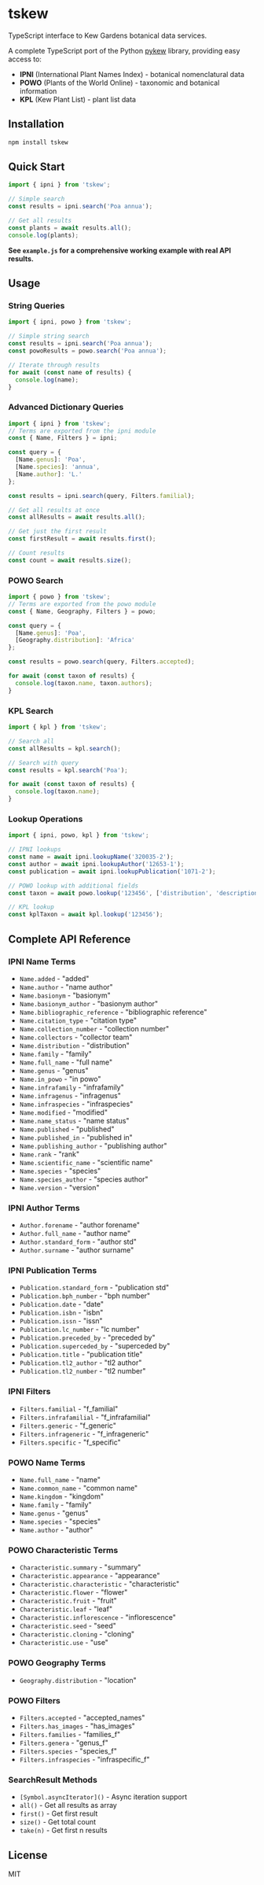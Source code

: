 # tskew

TypeScript interface to Kew Gardens botanical data services.

A complete TypeScript port of the Python [pykew](https://github.com/RBGKew/pykew) library, providing easy access to:

- **IPNI** (International Plant Names Index) - botanical nomenclatural data
- **POWO** (Plants of the World Online) - taxonomic and botanical information  
- **KPL** (Kew Plant List) - plant list data

## Installation

```bash
npm install tskew
```

## Quick Start

```typescript
import { ipni } from 'tskew';

// Simple search
const results = ipni.search('Poa annua');

// Get all results
const plants = await results.all();
console.log(plants);
```

**See `example.js` for a comprehensive working example with real API results.**

## Usage

### String Queries

```typescript
import { ipni, powo } from 'tskew';

// Simple string search
const results = ipni.search('Poa annua');
const powoResults = powo.search('Poa annua');

// Iterate through results
for await (const name of results) {
  console.log(name);
}
```

### Advanced Dictionary Queries

```typescript
import { ipni } from 'tskew';
// Terms are exported from the ipni module
const { Name, Filters } = ipni;

const query = { 
  [Name.genus]: 'Poa', 
  [Name.species]: 'annua',
  [Name.author]: 'L.'
};

const results = ipni.search(query, Filters.familial);

// Get all results at once
const allResults = await results.all();

// Get just the first result
const firstResult = await results.first();

// Count results
const count = await results.size();
```

### POWO Search

```typescript
import { powo } from 'tskew';
// Terms are exported from the powo module
const { Name, Geography, Filters } = powo;

const query = { 
  [Name.genus]: 'Poa', 
  [Geography.distribution]: 'Africa' 
};

const results = powo.search(query, Filters.accepted);

for await (const taxon of results) {
  console.log(taxon.name, taxon.authors);
}
```

### KPL Search

```typescript
import { kpl } from 'tskew';

// Search all
const allResults = kpl.search();

// Search with query
const results = kpl.search('Poa');

for await (const taxon of results) {
  console.log(taxon.name);
}
```

### Lookup Operations

```typescript
import { ipni, powo, kpl } from 'tskew';

// IPNI lookups
const name = await ipni.lookupName('320035-2');
const author = await ipni.lookupAuthor('12653-1');
const publication = await ipni.lookupPublication('1071-2');

// POWO lookup with additional fields
const taxon = await powo.lookup('123456', ['distribution', 'descriptions']);

// KPL lookup
const kplTaxon = await kpl.lookup('123456');
```

## Complete API Reference

### IPNI Name Terms
- `Name.added` - "added"
- `Name.author` - "name author"
- `Name.basionym` - "basionym"
- `Name.basionym_author` - "basionym author"
- `Name.bibliographic_reference` - "bibliographic reference"
- `Name.citation_type` - "citation type"
- `Name.collection_number` - "collection number"
- `Name.collectors` - "collector team"
- `Name.distribution` - "distribution"
- `Name.family` - "family"
- `Name.full_name` - "full name"
- `Name.genus` - "genus"
- `Name.in_powo` - "in powo"
- `Name.infrafamily` - "infrafamily"
- `Name.infragenus` - "infragenus"
- `Name.infraspecies` - "infraspecies"
- `Name.modified` - "modified"
- `Name.name_status` - "name status"
- `Name.published` - "published"
- `Name.published_in` - "published in"
- `Name.publishing_author` - "publishing author"
- `Name.rank` - "rank"
- `Name.scientific_name` - "scientific name"
- `Name.species` - "species"
- `Name.species_author` - "species author"
- `Name.version` - "version"

### IPNI Author Terms
- `Author.forename` - "author forename"
- `Author.full_name` - "author name"
- `Author.standard_form` - "author std"
- `Author.surname` - "author surname"

### IPNI Publication Terms
- `Publication.standard_form` - "publication std"
- `Publication.bph_number` - "bph number"
- `Publication.date` - "date"
- `Publication.isbn` - "isbn"
- `Publication.issn` - "issn"
- `Publication.lc_number` - "lc number"
- `Publication.preceded_by` - "preceded by"
- `Publication.superceded_by` - "superceded by"
- `Publication.title` - "publication title"
- `Publication.tl2_author` - "tl2 author"
- `Publication.tl2_number` - "tl2 number"

### IPNI Filters
- `Filters.familial` - "f_familial"
- `Filters.infrafamilial` - "f_infrafamilial"
- `Filters.generic` - "f_generic"
- `Filters.infrageneric` - "f_infrageneric"
- `Filters.specific` - "f_specific"

### POWO Name Terms
- `Name.full_name` - "name"
- `Name.common_name` - "common name"
- `Name.kingdom` - "kingdom"
- `Name.family` - "family"
- `Name.genus` - "genus"
- `Name.species` - "species"
- `Name.author` - "author"

### POWO Characteristic Terms
- `Characteristic.summary` - "summary"
- `Characteristic.appearance` - "appearance"
- `Characteristic.characteristic` - "characteristic"
- `Characteristic.flower` - "flower"
- `Characteristic.fruit` - "fruit"
- `Characteristic.leaf` - "leaf"
- `Characteristic.inflorescence` - "inflorescence"
- `Characteristic.seed` - "seed"
- `Characteristic.cloning` - "cloning"
- `Characteristic.use` - "use"

### POWO Geography Terms
- `Geography.distribution` - "location"

### POWO Filters
- `Filters.accepted` - "accepted_names"
- `Filters.has_images` - "has_images"
- `Filters.families` - "families_f"
- `Filters.genera` - "genus_f"
- `Filters.species` - "species_f"
- `Filters.infraspecies` - "infraspecific_f"

### SearchResult Methods

- `[Symbol.asyncIterator]()` - Async iteration support
- `all()` - Get all results as array
- `first()` - Get first result  
- `size()` - Get total count
- `take(n)` - Get first n results

## License

MIT